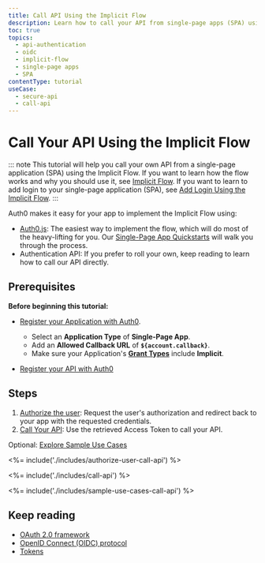 ```yaml
---
title: Call API Using the Implicit Flow
description: Learn how to call your API from single-page apps (SPA) using the Implicit Flow.
toc: true
topics:
  - api-authentication
  - oidc
  - implicit-flow
  - single-page apps
  - SPA
contentType: tutorial
useCase:
  - secure-api
  - call-api
---
```

# Call Your API Using the Implicit Flow

::: note
This tutorial will help you call your own API from a single-page application (SPA) using the Implicit Flow. If you want to learn how the flow works and why you should use it, see [Implicit Flow](/flows/concepts/implicit). If you want to learn to add login to your single-page application (SPA), see [Add Login Using the Implicit Flow](/flows/guides/implicit/add-login-implicit).
:::

Auth0 makes it easy for your app to implement the Implicit Flow using:

* [Auth0.js](/libraries/auth0js): The easiest way to implement the flow, which will do most of the heavy-lifting for you. Our [Single-Page App Quickstarts](/quickstart/spa) will walk you through the process.
* Authentication API: If you prefer to roll your own, keep reading to learn how to call our API directly.

## Prerequisites

**Before beginning this tutorial:**

* [Register your Application with Auth0](/dashboard/guides/applications/register-app-spa). 
  * Select an **Application Type** of **Single-Page App**.
  * Add an **Allowed Callback URL** of **`${account.callback}`**.
  * Make sure your Application's **[Grant Types](/dashboard/guides/applications/update-grant-types)** include **Implicit**.

* [Register your API with Auth0](/architecture-scenarios/spa-api/part-2#create-the-api)

## Steps

1. [Authorize the user](#authorize-the-user): 
Request the user's authorization and redirect back to your app with the requested credentials.
2. [Call Your API](#call-your-api): 
Use the retrieved Access Token to call your API.

Optional: [Explore Sample Use Cases](#sample-use-cases)

<%= include('./includes/authorize-user-call-api') %>

<%= include('./includes/call-api') %>

<%= include('./includes/sample-use-cases-call-api') %>

## Keep reading

- [OAuth 2.0 framework](/protocols/oauth2)
- [OpenID Connect (OIDC) protocol](/protocols/oidc)
- [Tokens](/tokens)
